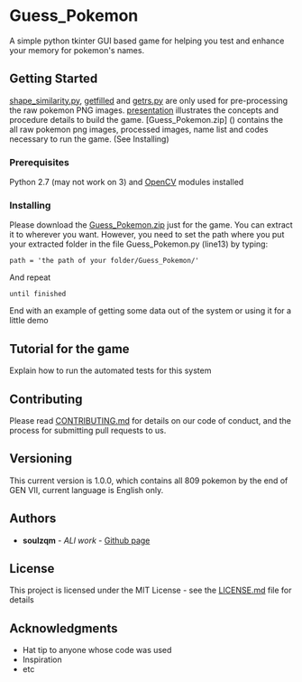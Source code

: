 # Guess_Pokemon

A simple python tkinter GUI based game for helping you test and enhance your memory for pokemon's names.

## Getting Started


[shape_similarity.py](), [getfilled]() and [getrs.py]() are only used for pre-processing the raw pokemon PNG images. 
[presentation]() illustrates the concepts and procedure details to build the game.
[Guess_Pokemon.zip] () contains the all raw pokemon png images, processed images, name list and codes necessary to run the game.        (See Installing)

### Prerequisites

Python 2.7 (may not work on 3) and [OpenCV](https://docs.opencv.org/3.4.3/index.html) modules installed



### Installing

Please download the [Guess_Pokemon.zip]() just for the game. You can extract it to wherever you want. However, you need to set the path where you put your extracted folder in the file Guess_Pokemon.py (line13) by typing:

```
path = 'the path of your folder/Guess_Pokemon/'
```

And repeat

```
until finished
```

End with an example of getting some data out of the system or using it for a little demo

## Tutorial for the game

Explain how to run the automated tests for this system


## Contributing

Please read [CONTRIBUTING.md](https://gist.github.com/PurpleBooth/b24679402957c63ec426) for details on our code of conduct, and the process for submitting pull requests to us.

## Versioning

This current version is 1.0.0, which contains all 809 pokemon by the end of GEN VII, current language is English only.

## Authors

* **soulzqm** - *ALl work* - [Github page](https://github.com/PurpleBooth)



## License

This project is licensed under the MIT License - see the [LICENSE.md](LICENSE.md) file for details

## Acknowledgments

* Hat tip to anyone whose code was used
* Inspiration
* etc

